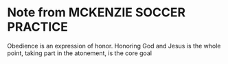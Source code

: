 # Note from MCKENZIE SOCCER PRACTICE

Obedience is an expression of honor. Honoring God and Jesus is the whole point, taking part in the atonement, is the core goal
